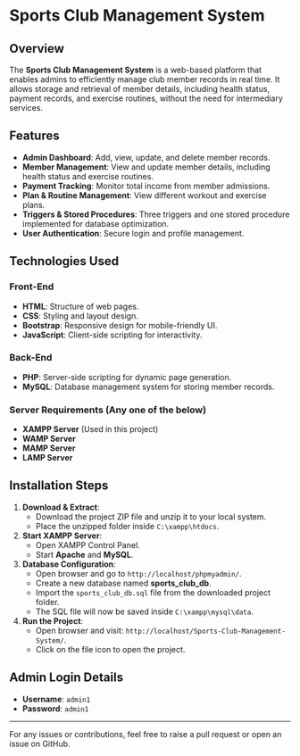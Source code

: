# Sports Club Management System

## Overview
The **Sports Club Management System** is a web-based platform that enables admins to efficiently manage club member records in real time. It allows storage and retrieval of member details, including health status, payment records, and exercise routines, without the need for intermediary services.

## Features
- **Admin Dashboard**: Add, view, update, and delete member records.
- **Member Management**: View and update member details, including health status and exercise routines.
- **Payment Tracking**: Monitor total income from member admissions.
- **Plan & Routine Management**: View different workout and exercise plans.
- **Triggers & Stored Procedures**: Three triggers and one stored procedure implemented for database optimization.
- **User Authentication**: Secure login and profile management.

## Technologies Used
### **Front-End**
- **HTML**: Structure of web pages.
- **CSS**: Styling and layout design.
- **Bootstrap**: Responsive design for mobile-friendly UI.
- **JavaScript**: Client-side scripting for interactivity.

### **Back-End**
- **PHP**: Server-side scripting for dynamic page generation.
- **MySQL**: Database management system for storing member records.

### **Server Requirements** (Any one of the below)
- **XAMPP Server** (Used in this project)
- **WAMP Server**
- **MAMP Server**
- **LAMP Server**

## Installation Steps
1. **Download & Extract**:
   - Download the project ZIP file and unzip it to your local system.
   - Place the unzipped folder inside `C:\xampp\htdocs`.
2. **Start XAMPP Server**:
   - Open XAMPP Control Panel.
   - Start **Apache** and **MySQL**.
3. **Database Configuration**:
   - Open browser and go to `http://localhost/phpmyadmin/`.
   - Create a new database named **sports_club_db**.
   - Import the `sports_club_db.sql` file from the downloaded project folder.
   - The SQL file will now be saved inside `C:\xampp\mysql\data`.
4. **Run the Project**:
   - Open browser and visit: `http://localhost/Sports-Club-Management-System/`.
   - Click on the file icon to open the project.

## Admin Login Details
- **Username**: `admin1`
- **Password**: `admin1`

---
For any issues or contributions, feel free to raise a pull request or open an issue on GitHub.

